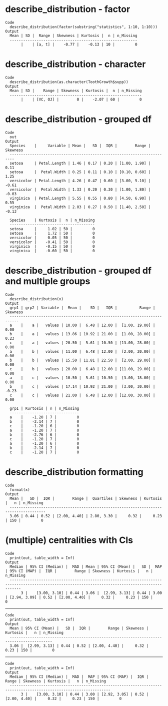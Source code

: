 # describe_distribution - factor

    Code
      describe_distribution(factor(substring("statistics", 1:10, 1:10)))
    Output
      Mean | SD |  Range | Skewness | Kurtosis |  n | n_Missing
      ---------------------------------------------------------
           |    | [a, t] |    -0.77 |    -0.13 | 10 |         0

# describe_distribution - character

    Code
      describe_distribution(as.character(ToothGrowth$supp))
    Output
      Mean | SD |    Range | Skewness | Kurtosis |  n | n_Missing
      -----------------------------------------------------------
           |    | [VC, OJ] |        0 |    -2.07 | 60 |         0

# describe_distribution - grouped df

    Code
      out
    Output
      Species    |     Variable | Mean |   SD |  IQR |        Range | Skewness
      ------------------------------------------------------------------------
      setosa     | Petal.Length | 1.46 | 0.17 | 0.20 | [1.00, 1.90] |     0.11
      setosa     |  Petal.Width | 0.25 | 0.11 | 0.10 | [0.10, 0.60] |     1.25
      versicolor | Petal.Length | 4.26 | 0.47 | 0.60 | [3.00, 5.10] |    -0.61
      versicolor |  Petal.Width | 1.33 | 0.20 | 0.30 | [1.00, 1.80] |    -0.03
      virginica  | Petal.Length | 5.55 | 0.55 | 0.80 | [4.50, 6.90] |     0.55
      virginica  |  Petal.Width | 2.03 | 0.27 | 0.50 | [1.40, 2.50] |    -0.13
      
      Species    | Kurtosis |  n | n_Missing
      --------------------------------------
      setosa     |     1.02 | 50 |         0
      setosa     |     1.72 | 50 |         0
      versicolor |     0.05 | 50 |         0
      versicolor |    -0.41 | 50 |         0
      virginica  |    -0.15 | 50 |         0
      virginica  |    -0.60 | 50 |         0

# describe_distribution - grouped df and multiple groups

    Code
      describe_distribution(x)
    Output
      grp1 | grp2 | Variable |  Mean |    SD |   IQR |          Range | Skewness
      --------------------------------------------------------------------------
      a    |    a |   values | 10.00 |  6.48 | 12.00 |  [1.00, 19.00] |     0.00
      b    |    a |   values | 13.86 | 10.92 | 21.00 |  [1.00, 28.00] |     0.23
      c    |    a |   values | 20.50 |  5.61 | 10.50 | [13.00, 28.00] |     0.00
      a    |    b |   values | 11.00 |  6.48 | 12.00 |  [2.00, 20.00] |     0.00
      b    |    b |   values | 15.50 | 11.81 | 22.50 |  [2.00, 29.00] |     0.00
      c    |    b |   values | 20.00 |  6.48 | 12.00 | [11.00, 29.00] |     0.00
      a    |    c |   values | 10.50 |  5.61 | 10.50 |  [3.00, 18.00] |     0.00
      b    |    c |   values | 17.14 | 10.92 | 21.00 |  [3.00, 30.00] |    -0.23
      c    |    c |   values | 21.00 |  6.48 | 12.00 | [12.00, 30.00] |     0.00
      
      grp1 | Kurtosis | n | n_Missing
      -------------------------------
      a    |    -1.20 | 7 |         0
      b    |    -2.14 | 7 |         0
      c    |    -1.20 | 6 |         0
      a    |    -1.20 | 7 |         0
      b    |    -2.76 | 6 |         0
      c    |    -1.20 | 7 |         0
      a    |    -1.20 | 6 |         0
      b    |    -2.14 | 7 |         0
      c    |    -1.20 | 7 |         0

# describe_distribution formatting

    Code
      format(x)
    Output
      Mean |   SD |  IQR |        Range |  Quartiles | Skewness | Kurtosis |   n | n_Missing
      --------------------------------------------------------------------------------------
      3.06 | 0.44 | 0.52 | [2.00, 4.40] | 2.80, 3.30 |     0.32 |     0.23 | 150 |         0

# (multiple) centralities with CIs

    Code
      print(out, table_width = Inf)
    Output
      Median | 95% CI (Median) |  MAD | Mean | 95% CI (Mean) |   SD |  MAP | 95% CI (MAP) |  IQR |        Range | Skewness | Kurtosis |   n | n_Missing
      -------------------------------------------------------------------------------------------------------------------------------------------------
           3 |    [3.00, 3.10] | 0.44 | 3.06 |  [2.99, 3.13] | 0.44 | 3.00 | [2.94, 3.09] | 0.52 | [2.00, 4.40] |     0.32 |     0.23 | 150 |         0

---

    Code
      print(out, table_width = Inf)
    Output
      Mean | 95% CI (Mean) |   SD |  IQR |        Range | Skewness | Kurtosis |   n | n_Missing
      -----------------------------------------------------------------------------------------
      3.06 |  [2.99, 3.13] | 0.44 | 0.52 | [2.00, 4.40] |     0.32 |     0.23 | 150 |         0

---

    Code
      print(out, table_width = Inf)
    Output
      Median | 95% CI (Median) |  MAD |  MAP | 95% CI (MAP) |  IQR |        Range | Skewness | Kurtosis |   n | n_Missing
      -------------------------------------------------------------------------------------------------------------------
           3 |    [3.00, 3.10] | 0.44 | 3.00 | [2.92, 3.05] | 0.52 | [2.00, 4.40] |     0.32 |     0.23 | 150 |         0

